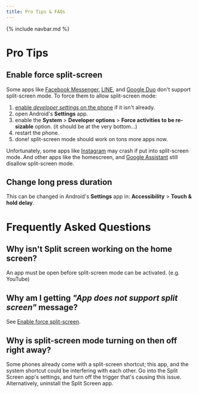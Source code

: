 ```yaml
---
title: Pro Tips & FAQs
---
```


{% include navbar.md %}

# Pro Tips
## <a name="enable-split-screen-mode-for-more-apps"></a>Enable force split-screen
Some apps like [Facebook Messenger](https://play.google.com/store/apps/details?id=com.facebook.orca), [LINE](https://play.google.com/store/apps/details?id=jp.naver.line.android), and [Google Duo](https://play.google.com/store/apps/details?id=com.google.android.apps.tachyon) don't support split-screen mode. To force them to allow split-screen mode:

1. [enable _developer settings_ on the phone](https://developer.android.com/studio/debug/dev-options#enable) if it isn't already.
2. open Android's **Settings** app.
3. enable the **System** > **Developer options** > **Force activities to be re-sizable** option. (it should be at the very bottom...)
5. restart the phone.
6. done! split-screen mode should work on tons more apps now.

Unfortunately, some apps like [Instagram](https://play.google.com/store/apps/details?id=com.instagram.android) may crash if put into split-screen mode. And other apps like the homescreen, and [Google Assistant](https://play.google.com/store/apps/details?id=com.google.android.apps.googleassistant) still disallow split-screen mode.

## Change long press duration
This can be changed in Android's **Settings** app in: **Accessibility** > **Touch & hold delay**.

# Frequently Asked Questions

## Why isn't Split screen working on the home screen?
An app must be open before split-screen mode can be activated. (e.g. YouTube)

## Why am I getting _"App does not support split screen"_ message?
See [Enable force split-screen](#enable-split-screen-mode-for-more-apps).

## Why is split-screen mode turning on then off right away?
Some phones already come with a split-screen shortcut; this app, and the system shortcut could be interfering with each other. Go into the Split Screen app's settings, and turn off the trigger that's causing this issue. Alternatively, uninstall the Split Screen app.
